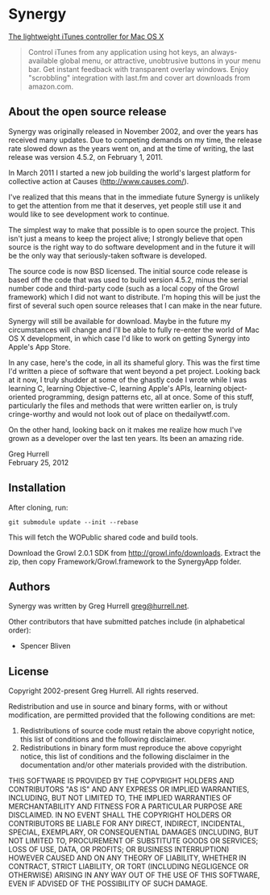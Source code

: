# Synergy

[The lightweight iTunes controller for Mac OS X](https://wincent.com/products/synergy/)

> Control iTunes from any application using hot keys, an always-available global menu, or attractive, unobtrusive buttons in your menu bar. Get instant feedback with transparent overlay windows. Enjoy "scrobbling" integration with last.fm and cover art downloads from amazon.com.


## About the open source release

Synergy was originally released in November 2002, and over the years has received many updates. Due to competing demands on my time, the release rate slowed down as the years went on, and at the time of writing, the last release was version 4.5.2, on February 1, 2011.

In March 2011 I started a new job building the world's largest platform for collective action at Causes (http://www.causes.com/).

I've realized that this means that in the immediate future Synergy is unlikely to get the attention from me that it deserves, yet people still use it and would like to see development work to continue.

The simplest way to make that possible is to open source the project. This isn't just a means to keep the project alive; I strongly believe that open source is the right way to do software development and in the future it will be the only way that seriously-taken software is developed.

The source code is now BSD licensed. The initial source code release is based off the code that was used to build version 4.5.2, minus the serial number code and third-party code (such as a local copy of the Growl framework) which I did not want to distribute. I'm hoping this will be just the first of several such open source releases that I can make in the near future.

Synergy will still be available for download. Maybe in the future my circumstances will change and I'll be able to fully re-enter the world of Mac OS X development, in which case I'd like to work on getting Synergy into Apple's App Store.

In any case, here's the code, in all its shameful glory. This was the first time I'd written a piece of software that went beyond a pet project. Looking back at it now, I truly shudder at some of the ghastly code I wrote while I was learning C, learning Objective-C, learning Apple's APIs, learning object-oriented programming, design patterns etc, all at once. Some of this stuff, particularly the files and methods that were written earlier on, is truly cringe-worthy and would not look out of place on thedailywtf.com.

On the other hand, looking back on it makes me realize how much I've grown as a developer over the last ten years. Its been an amazing ride.

Greg Hurrell<br>
February 25, 2012


## Installation

After cloning, run:

```
git submodule update --init --rebase
```

This will fetch the WOPublic shared code and build tools.

Download the Growl 2.0.1 SDK from http://growl.info/downloads. Extract the
zip, then copy Framework/Growl.framework to the SynergyApp folder.


## Authors

Synergy was written by Greg Hurrell <greg@hurrell.net>.

Other contributors that have submitted patches include (in alphabetical order):

- Spencer Bliven


## License

Copyright 2002-present Greg Hurrell. All rights reserved.

Redistribution and use in source and binary forms, with or without modification, are permitted provided that the following conditions are met:

1. Redistributions of source code must retain the above copyright notice, this list of conditions and the following disclaimer.
2. Redistributions in binary form must reproduce the above copyright notice, this list of conditions and the following disclaimer in the documentation and/or other materials provided with the distribution.

THIS SOFTWARE IS PROVIDED BY THE COPYRIGHT HOLDERS AND CONTRIBUTORS "AS IS" AND ANY EXPRESS OR IMPLIED WARRANTIES, INCLUDING, BUT NOT LIMITED TO, THE IMPLIED WARRANTIES OF MERCHANTABILITY AND FITNESS FOR A PARTICULAR PURPOSE ARE DISCLAIMED. IN NO EVENT SHALL THE COPYRIGHT HOLDERS OR CONTRIBUTORS BE LIABLE FOR ANY DIRECT, INDIRECT, INCIDENTAL, SPECIAL, EXEMPLARY, OR CONSEQUENTIAL DAMAGES (INCLUDING, BUT NOT LIMITED TO, PROCUREMENT OF SUBSTITUTE GOODS OR SERVICES; LOSS OF USE, DATA, OR PROFITS; OR BUSINESS INTERRUPTION) HOWEVER CAUSED AND ON ANY THEORY OF LIABILITY, WHETHER IN CONTRACT, STRICT LIABILITY, OR TORT (INCLUDING NEGLIGENCE OR OTHERWISE) ARISING IN ANY WAY OUT OF THE USE OF THIS SOFTWARE, EVEN IF ADVISED OF THE POSSIBILITY OF SUCH DAMAGE.
